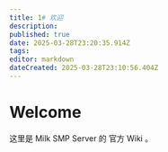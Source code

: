 ```yaml
---
title: 1# 欢迎
description: 
published: true
date: 2025-03-28T23:20:35.914Z
tags: 
editor: markdown
dateCreated: 2025-03-28T23:10:56.404Z
---
```


# Welcome
这里是 Milk SMP Server 的 官方 Wiki 。